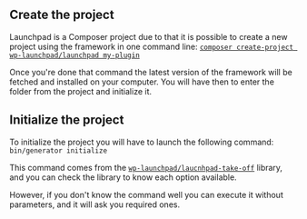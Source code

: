 ## Create the project
Launchpad is a Composer project due to that it is possible to create a new project using the framework in one command line:
[`composer create-project wp-launchpad/launchpad my-plugin`](https://packagist.org/packages/wp-launchpad/launchpad)

Once you're done that command the latest version of the framework will be fetched and installed on your computer.
You will have then to enter the folder from the project and initialize it.

## Initialize the project
To initialize the project you will have to launch the following command:
`bin/generator initialize`

This command comes from the [`wp-launchpad/laucnhpad-take-off`](https://packagist.org/packages/wp-launchpad/launchpad-take-off) library, and you can check the library to know each option available.

However, if you don't know the command well you can execute it without parameters, and it will ask you required ones.
